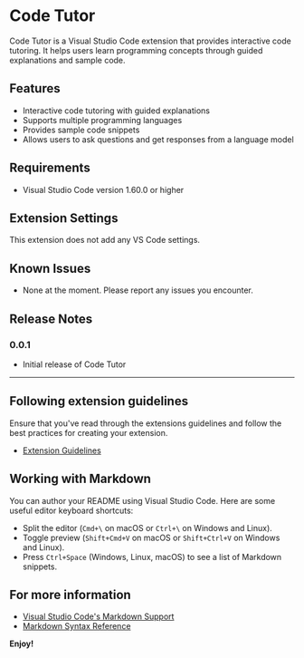 # Code Tutor

Code Tutor is a Visual Studio Code extension that provides interactive code tutoring. It helps users learn programming concepts through guided explanations and sample code.

## Features

- Interactive code tutoring with guided explanations
- Supports multiple programming languages
- Provides sample code snippets
- Allows users to ask questions and get responses from a language model

## Requirements

- Visual Studio Code version 1.60.0 or higher

## Extension Settings

This extension does not add any VS Code settings.

## Known Issues

- None at the moment. Please report any issues you encounter.

## Release Notes

### 0.0.1

- Initial release of Code Tutor

---

## Following extension guidelines

Ensure that you've read through the extensions guidelines and follow the best practices for creating your extension.

* [Extension Guidelines](https://code.visualstudio.com/api/references/extension-guidelines)

## Working with Markdown

You can author your README using Visual Studio Code. Here are some useful editor keyboard shortcuts:

* Split the editor (`Cmd+\` on macOS or `Ctrl+\` on Windows and Linux).
* Toggle preview (`Shift+Cmd+V` on macOS or `Shift+Ctrl+V` on Windows and Linux).
* Press `Ctrl+Space` (Windows, Linux, macOS) to see a list of Markdown snippets.

## For more information

* [Visual Studio Code's Markdown Support](http://code.visualstudio.com/docs/languages/markdown)
* [Markdown Syntax Reference](https://help.github.com/articles/markdown-basics/)

**Enjoy!**
